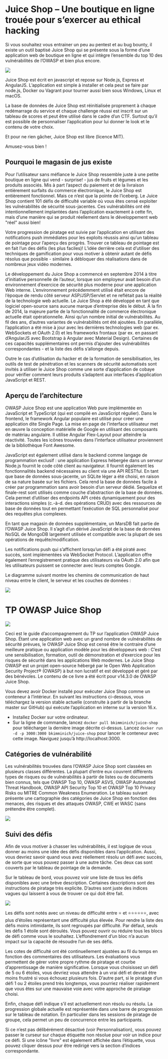 # Juice Shop – Une boutique en ligne trouée pour s’exercer au ethical hacking

Si vous souhaitez vous entrainer un peu au pentest et au bug bounty, il existe un outil baptisé Juice Shop qui se présente sous la forme d’une application web de boutique en ligne et qui intègre l’ensemble du top 10 des vulnérabilités de l’OWASP et bien plus encore.

![](https://korben.info/app/uploads/2018/05/image-2.gif)

Juice Shop est écrit en javascript et repose sur Node.js, Express et AngularJS. L’application est simple à installer et cela peut se faire par node.js, Docker ou Vagrant pour tourner aussi bien sous Windows, Linux et macOS.

La base de données de Juice Shop est réinitialisée proprement à chaque redémarrage du service et chaque challenge réussi est inscrit sur un tableau de scores et peut être utilisé dans le cadre d’un CTF. Surtout qu’il est possible de personnaliser l’application pour lui donner le look et le contenu de votre choix.

Et pour ne rien gâcher, Juice Shop est libre (licence MIT).

Amusez-vous bien !

## Pourquoi le magasin de jus existe

Pour l’utilisateur sans méfiance le Juice Shop ressemble juste à une petite boutique en ligne qui vend - surprise! - jus de fruits et légumes et les produits associés. Mis à part l’aspect du paiement et de la livraison entièrement surfaits du commerce électronique, le Juice Shop est entièrement fonctionnel. Mais ce n’est que la pointe de l’iceberg. Le Juice Shop contient 101 défis de difficulté variable où vous êtes censé exploiter les vulnérabilités de sécurité sous-jacentes. Ces vulnérabilités ont été intentionnellement implantées dans l’application exactement à cette fin, mais d’une manière qui se produit réellement dans le développement web "réel" aussi bien!

Votre progression de piratage est suivie par l’application en utilisant des notifications push immédiates pour les exploits réussis ainsi qu’un tableau de pointage pour l’aperçu des progrès. Trouver ce tableau de pointage est en fait l’un des défis (les plus faciles)! L’idée derrière cela est d’utiliser des techniques de gamification pour vous motiver à obtenir autant de défis résolus que possible - similaire à débloquer des réalisations dans de nombreux jeux vidéo modernes.

Le développement du Juice Shop a commencé en septembre 2014 à titre d’initiative personnelle de l’auteur, lorsque son employeur avait besoin d’un environnement d’exercice de sécurité plus moderne pour une application Web interne. L’environnement précédemment utilisé était encore de l’époque de rendu côté serveur ASP/JSP/Servlet et ne reflétait pas la réalité de la technologie web actuelle. Le Juice Shop a été développé en tant que logiciel open-source sans aucune marque d’entreprise dès le début. À la fin de 2014, la majeure partie de la fonctionnalité de commerce électronique actuelle était opérationnelle. Ainsi qu’un nombre initial de vulnérabilités. Au fil des ans, d’autres variantes de vulnérabilités ont été ajoutées. En parallèle, l’application a été mise à jour avec les dernières technologies web (par ex. WebSockets et OAuth 2.0) et les frameworks frontaux (par ex. en passant d’AngularJS avec Bootstrap à Angular avec Material Design). Certaines de ces capacités supplémentaires ont permis d’ajouter des vulnérabilités correspondantes - et la liste des défis s’allonge depuis.

Outre le cas d’utilisation du hacker et de la formation de sensibilisation, les outils de test de pénétration et les scanners de sécurité automatisés sont invités à utiliser le Juice Shop comme une sorte d’application de cobaye pour vérifier comment leurs produits s’adaptent aux interfaces d’application JavaScript et REST.

## Aperçu de l’architecture

OWASP Juice Shop est une application Web pure implémentée en JavaScript et TypeScript (qui est compilé en JavaScript régulier). Dans le frontend, le framework Angular populaire est utilisé pour créer une application dite Single Page. La mise en page de l’interface utilisateur met en œuvre la conception matérielle de Google en utilisant des composants de matériau angulaire. Il utilise Angular Flex-Layout pour atteindre la réactivité. Toutes les icônes trouvées dans l’interface utilisateur proviennent de la bibliothèque Font Awesome.

JavaScript est également utilisé dans le backend comme langage de programmation exclusif : une application Express hébergée dans un serveur Node.js fournit le code côté client au navigateur. Il fournit également les fonctionnalités backend nécessaires au client via une API RESTful. En tant que base de données sous-jacente, un SQLite léger a été choisi, en raison de sa nature basée sur les fichiers. Cela rend la base de données facile à créer par programmation sans avoir besoin d’un serveur dédié. Sequelize et finale-rest sont utilisés comme couche d’abstraction de la base de données. Cela permet d’utiliser des endpoints API créés dynamiquement pour des interactions simples (c.-à-d. des opérations CRUD) avec des ressources de base de données tout en permettant l’exécution de SQL personnalisé pour des requêtes plus complexes.

En tant que magasin de données supplémentaire, un MarsDB fait partie de l’OWASP Juice Shop. Il s’agit d’un dérivé JavaScript de la base de données NoSQL de MongoDB largement utilisée et compatible avec la plupart de ses opérations de requête/modification.

Les notifications push qui s’affichent lorsqu’un défi a été piraté avec succès, sont implémentées via WebSocket Protocol. L’application offre également l’enregistrement pratique des utilisateurs via OAuth 2.0 afin que les utilisateurs puissent se connecter avec leurs comptes Google.

Le diagramme suivant montre les chemins de communication de haut niveau entre le client, le serveur et les couches de données :

![](https://pwning.owasp-juice.shop/introduction/img/architecture-diagram.png)

# TP OWASP Juice Shop

![](https://pwning.owasp-juice.shop/cover.jpg)

Ceci est le guide d’accompagnement du TP sur l’application OWASP Juice Shop. Étant une application web avec un grand nombre de vulnérabilités de sécurité prévues, le OWASP Juice Shop est censé être le contraire d’une meilleure pratique ou application modèle pour les développeurs web : C’est une sensibilisation, formation, outil de démonstration et d’exercice pour les risques de sécurité dans les applications Web modernes. Le Juice Shop OWASP est un projet open-source hébergé par le Open Web Application Security Project® (OWASP) à but non lucratif et est développé et géré par des bénévoles. Le contenu de ce livre a été écrit pour v14.3.0 de OWASP Juice Shop.

Vous devez avoir Docker installé pour exécuter Juice Shop comme un conteneur à l’intérieur. En suivant les instructions ci-dessous, vous téléchargez la version stable actuelle (construite à partir de la branche master sur GitHub) qui exécute l’application en interne sur la version 16.x.

- Installez Docker sur votre ordinateur.
- Sur la ligne de commande, lancez `docker pull bkimminich/juice-shop` pour télécharger la dernière image décrite ci-dessus.
Lancez `docker run -d -p 3000:3000 bkimminich/juice-shop` pour lancer le conteneur avec cette image.
Naviguez jusqu’à http://localhost:3000.

## Catégories de vulnérabilité

Les vulnérabilités trouvées dans l’OWASP Juice Shop sont classées en plusieurs classes différentes. La plupart d’entre eux couvrent différents types de risques ou de vulnérabilités à partir de listes ou de documents bien connus, tels que OWASP Top 10, OWASP ASVS, OWASP Automated Threat Handbook, OWASP API Security Top 10 et OWASP Top 10 Privacy Risks ou MITRE Common Weakness Enumeration. Le tableau suivant présente une cartographie des catégories de Juice Shop en fonction des menaces, des risques et des attaques OWASP, CWE et WASC (sans prétendre être complet).

![](https://pwning.owasp-juice.shop/part1/img/categories.png)

## Suivi des défis

Afin de vous motiver à chasser les vulnérabilités, il est logique de vous donner au moins une idée des défis disponibles dans l’application. Aussi, vous devriez savoir quand vous avez réellement résolu un défi avec succès, de sorte que vous pouvez passer à une autre tâche. Ces deux cas sont couverts par le tableau de pointage de la demande.

Sur le tableau de bord, vous pouvez voir une liste de tous les défis disponibles avec une brève description. Certaines descriptions sont des instructions de piratage très explicite. D’autres sont juste des indices vagues qui laissent à vous de trouver ce qui doit être fait.

![](https://pwning.owasp-juice.shop/part1/img/score-board_partly.png)

Les défis sont notés avec un niveau de difficulté entre ⭐ et ⭐⭐⭐⭐⭐⭐, avec plus d’étoiles représentant une difficulté plus élevée. Pour rendre la liste des défis moins intimidante, ils sont regroupés par difficulté. Par défaut, seuls les défis 1 étoile sont déroulés. Vous pouvez ouvrir ou réduire tous les blocs de défi comme vous le souhaitez. L’effondrement d’un bloc n’a aucun impact sur la capacité de résoudre l’un de ses défis.

Les cotes de difficulté ont été continuellement ajustées au fil du temps en fonction des commentaires des utilisateurs. Les évaluations vous permettent de gérer votre propre rythme de piratage et courbe d’apprentissage de manière significative. Lorsque vous choisissez un défi de 5 ou 6 étoiles, vous devriez vous attendre à un vrai défi et devrait être moins frustré si vous échouez plusieurs fois. D’autre part, si le piratage d’un défi 1 ou 2 étoiles prend très longtemps, vous pourriez réaliser rapidement que vous êtes sur une mauvaise voie avec votre approche de piratage choisi.

Enfin, chaque défi indique s’il est actuellement non résolu ou résolu. La progression globale actuelle est représentée dans une barre de progression sur le tableau de notation. En particulier dans les sessions de piratage de groupe, cela permet un peu de concurrence entre les participants.

Si ce n’est pas délibérément désactivé (voir Personnalisation), vous pouvez passer le curseur sur chaque étiquette non résolue pour voir un indice pour ce défi. Si une icône "livre" est également affichée dans l’étiquette, vous pouvez cliquer dessus pour être redirigé vers la section d’indices correspondante.


<!--
Solution : https://pwning.owasp-juice.shop/appendix/solutions.html
-->